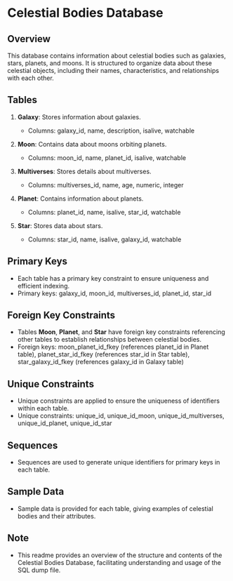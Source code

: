 # Celestial Bodies Database

## Overview
This database contains information about celestial bodies such as galaxies, stars, planets, and moons. It is structured to organize data about these celestial objects, including their names, characteristics, and relationships with each other.

## Tables
1. **Galaxy**: Stores information about galaxies.
   - Columns: galaxy_id, name, description, isalive, watchable

2. **Moon**: Contains data about moons orbiting planets.
   - Columns: moon_id, name, planet_id, isalive, watchable

3. **Multiverses**: Stores details about multiverses.
   - Columns: multiverses_id, name, age, numeric, integer

4. **Planet**: Contains information about planets.
   - Columns: planet_id, name, isalive, star_id, watchable

5. **Star**: Stores data about stars.
   - Columns: star_id, name, isalive, galaxy_id, watchable

## Primary Keys
- Each table has a primary key constraint to ensure uniqueness and efficient indexing.
- Primary keys: galaxy_id, moon_id, multiverses_id, planet_id, star_id

## Foreign Key Constraints
- Tables **Moon**, **Planet**, and **Star** have foreign key constraints referencing other tables to establish relationships between celestial bodies.
- Foreign keys: moon_planet_id_fkey (references planet_id in Planet table), planet_star_id_fkey (references star_id in Star table), star_galaxy_id_fkey (references galaxy_id in Galaxy table)

## Unique Constraints
- Unique constraints are applied to ensure the uniqueness of identifiers within each table.
- Unique constraints: unique_id, unique_id_moon, unique_id_multiverses, unique_id_planet, unique_id_star

## Sequences
- Sequences are used to generate unique identifiers for primary keys in each table.

## Sample Data
- Sample data is provided for each table, giving examples of celestial bodies and their attributes.

## Note
- This readme provides an overview of the structure and contents of the Celestial Bodies Database, facilitating understanding and usage of the SQL dump file.
